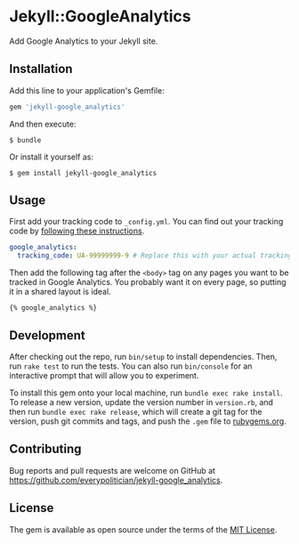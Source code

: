 # Jekyll::GoogleAnalytics

Add Google Analytics to your Jekyll site.

## Installation

Add this line to your application's Gemfile:

```ruby
gem 'jekyll-google_analytics'
```

And then execute:

    $ bundle

Or install it yourself as:

    $ gem install jekyll-google_analytics

## Usage

First add your tracking code to `_config.yml`. You can find out your tracking code by [following these instructions](https://support.google.com/analytics/answer/1008080?hl=en#GA).

```yaml
google_analytics:
  tracking_code: UA-99999999-9 # Replace this with your actual tracking code
```

Then add the following tag after the `<body>` tag on any pages you want to be tracked in Google Analytics. You probably want it on every page, so putting it in a shared layout is ideal.

```liquid
{% google_analytics %}
```

## Development

After checking out the repo, run `bin/setup` to install dependencies. Then, run `rake test` to run the tests. You can also run `bin/console` for an interactive prompt that will allow you to experiment.

To install this gem onto your local machine, run `bundle exec rake install`. To release a new version, update the version number in `version.rb`, and then run `bundle exec rake release`, which will create a git tag for the version, push git commits and tags, and push the `.gem` file to [rubygems.org](https://rubygems.org).

## Contributing

Bug reports and pull requests are welcome on GitHub at https://github.com/everypolitician/jekyll-google_analytics.

## License

The gem is available as open source under the terms of the [MIT License](http://opensource.org/licenses/MIT).
